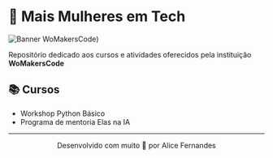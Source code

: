 # 🦋 Mais Mulheres em Tech 

![Banner WoMakersCode](https://womakerscode.org/wp-content/uploads/2023/07/ong-womakerscode-thumb.png))

Repositório dedicado aos cursos e atividades oferecidos pela instituição **WoMakersCode**

## 📚 Cursos 

- Workshop Python Básico
- Programa de mentoria Elas na IA

---

<div align="center">
Desenvolvido com muito 💜 por Alice Fernandes
</div>
